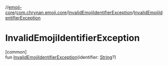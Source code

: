 //[emoji-core](../../../index.md)/[com.chrynan.emoji.core](../index.md)/[InvalidEmojiIdentifierException](index.md)/[InvalidEmojiIdentifierException](-invalid-emoji-identifier-exception.md)

# InvalidEmojiIdentifierException

[common]\
fun [InvalidEmojiIdentifierException](-invalid-emoji-identifier-exception.md)(identifier: [String](https://kotlinlang.org/api/latest/jvm/stdlib/kotlin/-string/index.html)?)

